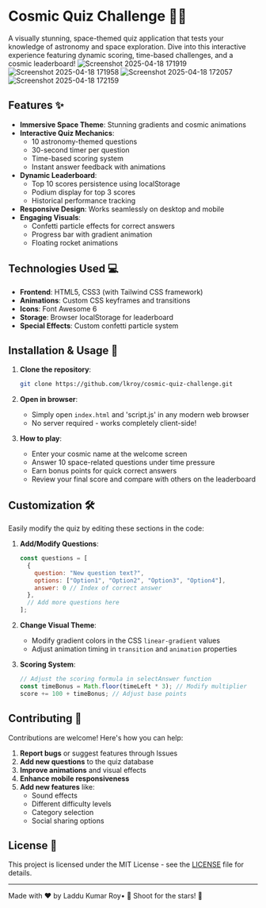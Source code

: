 

# Cosmic Quiz Challenge 🌌🚀

A visually stunning, space-themed quiz application that tests your knowledge of astronomy and space exploration. Dive into this interactive experience featuring dynamic scoring, time-based challenges, and a cosmic leaderboard!
![Screenshot 2025-04-18 171919](https://github.com/user-attachments/assets/7286859d-3749-4a8d-818c-0e68183e363a)
![Screenshot 2025-04-18 171958](https://github.com/user-attachments/assets/36a40027-99d6-4ba7-bd8e-de371d9bbda9)
![Screenshot 2025-04-18 172057](https://github.com/user-attachments/assets/fa1c57de-f266-4d77-b5fe-c0409698138c)
![Screenshot 2025-04-18 172159](https://github.com/user-attachments/assets/28b9d645-33f6-4c7f-89e6-b40a06471a35)

## Features ✨

- **Immersive Space Theme**: Stunning gradients and cosmic animations
- **Interactive Quiz Mechanics**:
  - 10 astronomy-themed questions
  - 30-second timer per question
  - Time-based scoring system
  - Instant answer feedback with animations
- **Dynamic Leaderboard**:
  - Top 10 scores persistence using localStorage
  - Podium display for top 3 scores
  - Historical performance tracking
- **Responsive Design**: Works seamlessly on desktop and mobile
- **Engaging Visuals**:
  - Confetti particle effects for correct answers
  - Progress bar with gradient animation
  - Floating rocket animations

## Technologies Used 💻

- **Frontend**: HTML5, CSS3 (with Tailwind CSS framework)
- **Animations**: Custom CSS keyframes and transitions
- **Icons**: Font Awesome 6
- **Storage**: Browser localStorage for leaderboard
- **Special Effects**: Custom confetti particle system

## Installation & Usage 🚀

1. **Clone the repository**:
   ```bash
   git clone https://github.com/lkroy/cosmic-quiz-challenge.git
   ```

2. **Open in browser**:
   - Simply open `index.html`  and 'script.js' in any modern web browser
   - No server required - works completely client-side!

3. **How to play**:
   - Enter your cosmic name at the welcome screen
   - Answer 10 space-related questions under time pressure
   - Earn bonus points for quick correct answers
   - Review your final score and compare with others on the leaderboard

## Customization 🛠️

Easily modify the quiz by editing these sections in the code:

1. **Add/Modify Questions**:
   ```javascript
   const questions = [
     {
       question: "New question text?",
       options: ["Option1", "Option2", "Option3", "Option4"],
       answer: 0 // Index of correct answer
     },
     // Add more questions here
   ];
   ```

2. **Change Visual Theme**:
   - Modify gradient colors in the CSS `linear-gradient` values
   - Adjust animation timing in `transition` and `animation` properties

3. **Scoring System**:
   ```javascript
   // Adjust the scoring formula in selectAnswer function
   const timeBonus = Math.floor(timeLeft * 3); // Modify multiplier
   score += 100 + timeBonus; // Adjust base points
   ```

## Contributing 🤝

Contributions are welcome! Here's how you can help:

1. **Report bugs** or suggest features through Issues
2. **Add new questions** to the quiz database
3. **Improve animations** and visual effects
4. **Enhance mobile responsiveness**
5. **Add new features** like:
   - Sound effects
   - Different difficulty levels
   - Category selection
   - Social sharing options

## License 📄

This project is licensed under the MIT License - see the [LICENSE](LICENSE) file for details.

---

Made with ❤️ by Laddu Kumar Roy• 🚀 Shoot for the stars! 🌠
